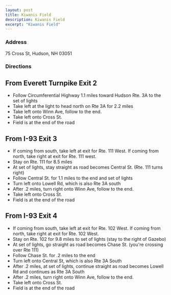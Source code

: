 ```yaml
---
layout: post
title: Kiwanis Field
description: Kiwanis Field
excerpt: "Kiwanis Field"
---
```

### Address
75 Cross St, Hudson, NH 03051

### Directions

## From Everett Turnpike Exit 2 

* Follow Circumferential Highway 1.1 miles toward Hudson Rte. 3A to the set of lights 
* Take left at the light to head north on Rte 3A for 2.2 miles 
* Take left onto Winn Ave, follow to the end. 
* Take left onto Cross St. 
* Field is at the end of the road 

## From I-93 Exit 3 

* If coming from south, take left at exit for Rte. 111 West. If coming from north, take right at exit for Rte. 111 west. 
* Stay on Rte. 111 for 8.5 miles 
* At set of lights, stay straight as road becomes Central St. (Rte. 111 turns right) 
* Follow Central St. for 1.1 miles to the end and set of lights 
* Turn left onto Lowell Rd, which is also Rte 3A south 
* After .2 miles, turn right onto Winn Ave, follow to the end. 
* Take left onto Cross St. 
* Field is at the end of the road 

## From I-93 Exit 4 

* If coming from south, take left at exit for Rte. 102 West. If coming from north, take right at exit for Rte. 102 West. 
* Stay on Rte. 102 for 9.8 miles to set of lights (stay to the right of Gazebo) 
* At set of lights, go straight as road becomes Chase St. (you're crossing over Rte 111) 
* Follow Chase St. for .2 miles to the end 
* Turn left onto Central St, which is also Rte 3A South 
* After .2 miles, at set of lights, continue straight as road becomes Lowell Rd and continues as Rte 3A South 
* After .2 miles, turn right onto Winn Ave, follow to the end. 
* Take left onto Cross St. 
* Field is at the end of the road 
